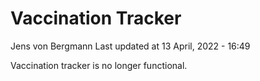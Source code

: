 Vaccination Tracker
================
Jens von Bergmann
Last updated at 13 April, 2022 - 16:49

Vaccination tracker is no longer functional.
